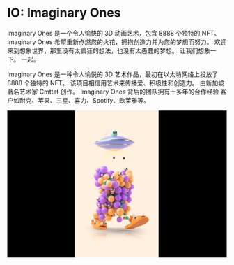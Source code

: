# IO: Imaginary Ones

Imaginary Ones 是一个令人愉快的 3D 动画艺术，包含 8888 个独特的 NFT。 Imaginary Ones 希望重新点燃您的火花，拥抱创造力并为您的梦想而努力。 欢迎来到想象世界，那里没有太疯狂的想法，也没有太愚蠢的梦想。 让我们想象一下。 一起。

Imaginary Ones 是一种令人愉悦的 3D 艺术作品，最初在以太坊网络上投放了 8888 个独特的 NFT。
该项目相信用艺术来传播爱、积极性和创造力。
‍由新加坡著名艺术家 Cmttat 创作。
Imaginary Ones 背后的团队拥有十多年的合作经验
客户如耐克、苹果、三星、喜力、Spotify、欧莱雅等。

![ioimaginaryones-dapp-collectibles-ethereum-image1_c1f28fdc15137970343a7bda1addacb2](ioimaginaryones-dapp-collectibles-ethereum-image1_c1f28fdc15137970343a7bda1addacb2.png)
